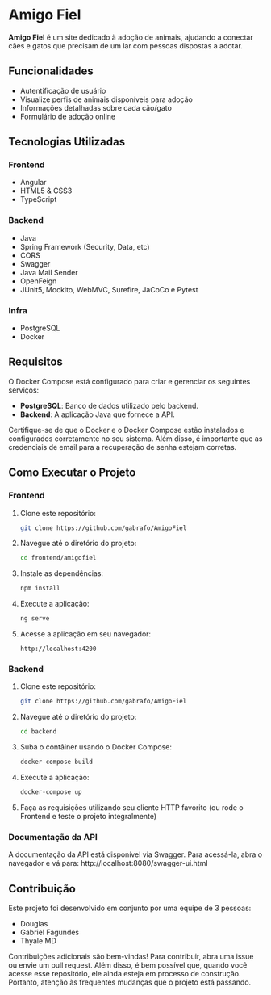 # Amigo Fiel
**Amigo Fiel** é um site dedicado à adoção de animais, ajudando a conectar cães e gatos que precisam de um lar com pessoas dispostas a adotar.

## Funcionalidades
- Autentificação de usuário
- Visualize perfis de animais disponíveis para adoção
- Informações detalhadas sobre cada cão/gato
- Formulário de adoção online

## Tecnologias Utilizadas

### Frontend
- Angular
- HTML5 & CSS3
- TypeScript

### Backend
- Java
- Spring Framework (Security, Data, etc)
- CORS
- Swagger
- Java Mail Sender
- OpenFeign
- JUnit5, Mockito, WebMVC, Surefire, JaCoCo e Pytest

### Infra
- PostgreSQL
- Docker

## Requisitos
O Docker Compose está configurado para criar e gerenciar os seguintes serviços:
- **PostgreSQL**: Banco de dados utilizado pelo backend.
- **Backend**: A aplicação Java que fornece a API.

Certifique-se de que o Docker e o Docker Compose estão instalados e configurados corretamente no seu sistema. Além disso, é importante que as credenciais de email para a recuperação de senha estejam corretas.

## Como Executar o Projeto

### Frontend
1. Clone este repositório:
    ```bash
    git clone https://github.com/gabrafo/AmigoFiel
    ```
2. Navegue até o diretório do projeto:
    ```bash
    cd frontend/amigofiel
    ```
3. Instale as dependências:
    ```bash
    npm install
    ```
4. Execute a aplicação:
    ```bash
    ng serve
    ```
5. Acesse a aplicação em seu navegador:
    ```
    http://localhost:4200
    ```

### Backend
1. Clone este repositório:
    ```bash
    git clone https://github.com/gabrafo/AmigoFiel
    ```
2. Navegue até o diretório do projeto:
    ```bash
    cd backend
    ```
3. Suba o contâiner usando o Docker Compose:
    ```bash
    docker-compose build
    ```
4. Execute a aplicação:
    ```bash
    docker-compose up
    ```
5. Faça as requisições utilizando seu cliente HTTP favorito (ou rode o Frontend e teste o projeto integralmente)

### Documentação da API
A documentação da API está disponível via Swagger. Para acessá-la, abra o navegador e vá para:
http://localhost:8080/swagger-ui.html

## Contribuição
Este projeto foi desenvolvido em conjunto por uma equipe de 3 pessoas:
- Douglas
- Gabriel Fagundes
- Thyale MD

Contribuições adicionais são bem-vindas! Para contribuir, abra uma issue ou envie um pull request. Além disso, é bem possível que, quando você acesse esse repositório, ele ainda esteja em processo de construção.
Portanto, atenção às frequentes mudanças que o projeto está passando.

